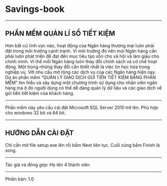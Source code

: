 # Savings-book
----------------------
PHẦN MỀM QUẢN LÍ SỔ TIẾT KIỆM
-
Hơn bất cứ lĩnh vực nào, hoạt động của Ngân hàng thương mại luôn phải đặt trong môi trường cạnh tranh. Vì môi trường đó nên mọi Ngân hàng cần phải luôn phát triển để đạt đến mục tiêu tạo vốn cho xã hội và làm giàu cho chính mình. Vì thế mỗi Ngân hàng luôn thay đổi chính sách và cơ chế hoạt động. Một trong những thay đổi cần thiết nhất là việc tin học hóa trong nghiệp vụ.
Với nhu cầu mở rộng các dịch vụ của các Ngân hàng hiện nay. Dự án phần mềm “QUẢN LÝ GIAO DỊCH GỬI TIỀN TIẾT KIỆM BẰNG PHẦN MỀM” tìm hiểu và xây dựng một chương trình sử dụng cho nhân viên ngân hàng mà ở đó người dùng có thể dễ dàng quản lý dữ liệu và các giao dịch về gửi tiền tiết kiệm của khách hàng.

----------------------
Phần mềm này yêu cầu cài đặt Microsoft SQL Server 2010 trở lên. Phù hợp cho windows 32 bit và 64 bit.

----------------------
HƯỚNG DẪN CÀI ĐẶT
-
Chỉ cần mở file setup.exe lên rồi bấm Next liên tục. Cuối cùng bấm Finish là xong.

----------------------
Tác giả và đóng góp:
Họ tên 4 thành viên

----------------------
Phiên bản: 1.0

